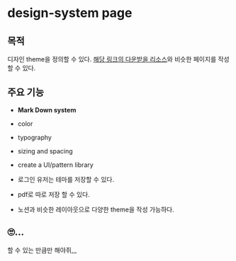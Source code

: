 # design-system page

## 목적

디자인 theme을 정의할 수 있다.
[해당 링크의 다운받을 리소스](https://www.sketchappsources.com/free-source/3681-radiance-design-system-sketch-freebie-resource.html)와 비슷한 페이지를 작성할 수 있다.

## 주요 기능

- **Mark Down system**
- color
- typography
- sizing and spacing
- create a UI/pattern library

- 로그인 유저는 테마를 저장할 수 있다.
- pdf로 따로 저장 할 수 있다.
- 노션과 비슷한 레이아웃으로 다양한 theme을 작성 가능하다.

## 🙄...

할 수 있는 만큼만 해야쥐,,,
